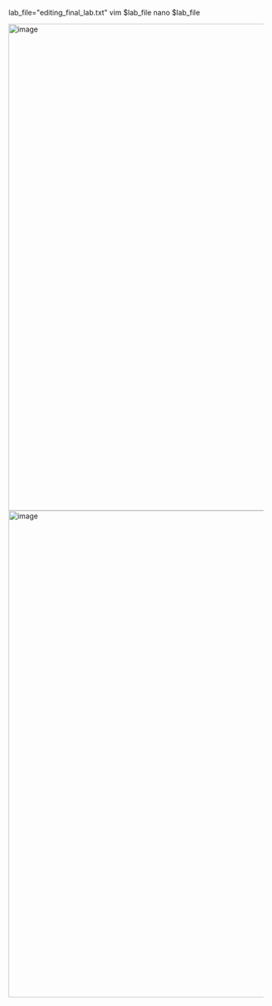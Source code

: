 lab_file="editing_final_lab.txt"
vim $lab_file
nano $lab_file



<img width="960" alt="image" src="https://github.com/user-attachments/assets/9e9987bf-611d-4a0f-8437-2db0fac857e5" />




<img width="960" alt="image" src="https://github.com/user-attachments/assets/8ead4f0d-2f72-4e52-9466-647e8d5df33c" />

